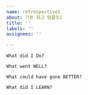 ```yaml
---
name: retrospective1
about: 기본 회고 템플릿1
title: ''
labels: ''
assignees: ''

---
```


`What did I Do?`



`What went WELL?` 



`What could have gone BETTER?`



`What did I LEARN?`




<!-- [다른 템플릿](https://www.atlassian.com/blog/jira-software/5-fun-sprint-retrospective-ideas-templates)을 참고해서 변경해도 좋습니다 -->
